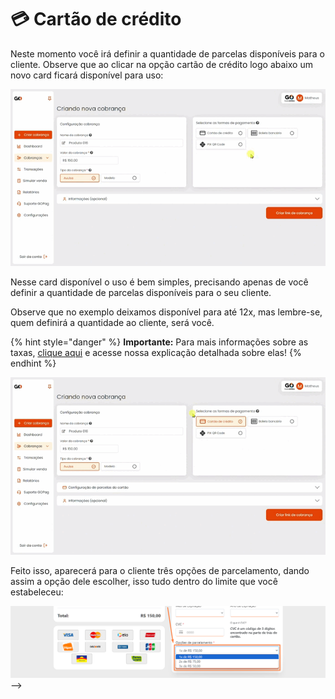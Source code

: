 # 💳 Cartão de crédito

Neste momento você irá definir a quantidade de parcelas disponíveis para o cliente. Observe que ao clicar na opção cartão de crédito logo abaixo um novo card ficará disponível para uso:

![](/assets/prints/criar_cobranca_form_pgto_cc.gif)

Nesse card disponível o uso é bem simples, precisando apenas de você definir a quantidade de parcelas disponíveis para o seu cliente. 

Observe que no exemplo deixamos disponível para até 12x, mas lembre-se, quem definirá a quantidade ao cliente, será você.

{% hint style="danger" %}
**Importante:**  Para mais informações sobre as taxas, [clique aqui](https://docs.gopag.com.br/simular_venda) e acesse nossa explicação detalhada sobre elas!
{% endhint %}

![](/assets/prints/criar_cobranca_form_pgto_cc_parcelas.gif)


Feito isso, aparecerá para o cliente três opções de parcelamento, dando assim a opção dele escolher, isso tudo dentro do limite que você estabeleceu:

![](/assets/prints/criar_cobranca_formas_pagamento_cartao_credito_3.png) -->


